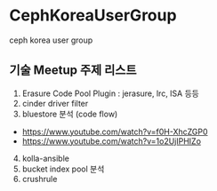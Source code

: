 # CephKoreaUserGroup
ceph korea user group


기술 Meetup 주제 리스트
----------------------

1. Erasure Code Pool Plugin : jerasure, lrc, ISA 등등
2. cinder driver filter
3. bluestore 분석 (code flow)
  - https://www.youtube.com/watch?v=f0H-XhcZGP0
  - https://www.youtube.com/watch?v=1o2UjIPHIZo
4. kolla-ansible
5. bucket index pool 분석
6. crushrule 



